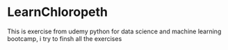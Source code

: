 # LearnChloropeth
This is exercise from udemy python for data science and machine learning bootcamp, i try to finsh all the exercises
